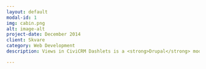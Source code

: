 ```yaml
---
layout: default
modal-id: 1
img: cabin.png
alt: image-alt
project-date: December 2014
client: Skvare
category: Web Development
description: Views in CiviCRM Dashlets is a <strong>Drupal</strong> module that allows one to create a dashlet containing a Drupal View. That is right, in addition to CiviCRM reports you can use the power of Drupal Views to create a customizable experience. This opens grand new opportunities to use our imagination and drive to strengthen the bond between Drupal and CiviCRM. A majority of the functionality of Views is currently at your fingertips, with further enhancements on the horizon.

---
```

